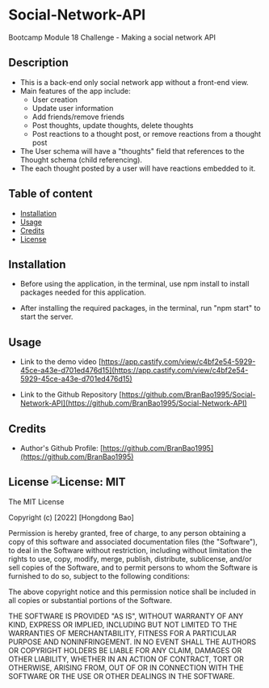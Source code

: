 # Social-Network-API

Bootcamp Module 18 Challenge - Making a social network API

## Description

- This is a back-end only social network app without a front-end view.
- Main features of the app include:
  - User creation
  - Update user information
  - Add friends/remove friends
  - Post thoughts, update thoughts, delete thoughts
  - Post reactions to a thought post, or remove reactions from a thought post
- The User schema will have a "thoughts" field that references to the Thought schema (child referencing).
- The each thought posted by a user will have reactions embedded to it.

## Table of content

- [Installation](#installation)
- [Usage](#usage)
- [Credits](#credits)
- [License](#license)

## Installation

- Before using the application, in the terminal, use npm install to install packages needed for this application.

- After installing the required packages, in the terminal, run "npm start" to start the server.

## Usage

- Link to the demo video [https://app.castify.com/view/c4bf2e54-5929-45ce-a43e-d701ed476d15](https://app.castify.com/view/c4bf2e54-5929-45ce-a43e-d701ed476d15)

- Link to the Github Repository [https://github.com/BranBao1995/Social-Network-API](https://github.com/BranBao1995/Social-Network-API)

## Credits

- Author's Github Profile: [https://github.com/BranBao1995](https://github.com/BranBao1995)

## License ![License: MIT](https://img.shields.io/badge/License-MIT-yellow.svg)

The MIT License

Copyright (c) [2022] [Hongdong Bao]

Permission is hereby granted, free of charge, to any person obtaining a copy
of this software and associated documentation files (the "Software"), to deal
in the Software without restriction, including without limitation the rights
to use, copy, modify, merge, publish, distribute, sublicense, and/or sell
copies of the Software, and to permit persons to whom the Software is
furnished to do so, subject to the following conditions:

The above copyright notice and this permission notice shall be included in all
copies or substantial portions of the Software.

THE SOFTWARE IS PROVIDED "AS IS", WITHOUT WARRANTY OF ANY KIND, EXPRESS OR
IMPLIED, INCLUDING BUT NOT LIMITED TO THE WARRANTIES OF MERCHANTABILITY,
FITNESS FOR A PARTICULAR PURPOSE AND NONINFRINGEMENT. IN NO EVENT SHALL THE
AUTHORS OR COPYRIGHT HOLDERS BE LIABLE FOR ANY CLAIM, DAMAGES OR OTHER
LIABILITY, WHETHER IN AN ACTION OF CONTRACT, TORT OR OTHERWISE, ARISING FROM,
OUT OF OR IN CONNECTION WITH THE SOFTWARE OR THE USE OR OTHER DEALINGS IN THE
SOFTWARE.
